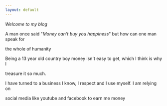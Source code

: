```yaml
---
layout: default
---
```

*Welcome to my blog*

A man once said "*Money can't buy you happiness*" but how can one man speak for

the whole of humanity

Being a 13 year old country boy money isn't easy to get, which I think is why I

treasure it so much.

I have turned to a business I know, I respect and I use myself. I am relying on

social media like youtube and facebook to earn me money
